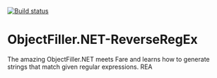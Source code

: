 [![Build status](https://ci.appveyor.com/api/projects/status/agpo7c366s6e449n?svg=true)](https://ci.appveyor.com/project/Lichtel/objectfiller-net-reverseregex)

# ObjectFiller.NET-ReverseRegEx
The amazing ObjectFiller.NET meets Fare and learns how to generate strings that match given regular expressions.
REA
